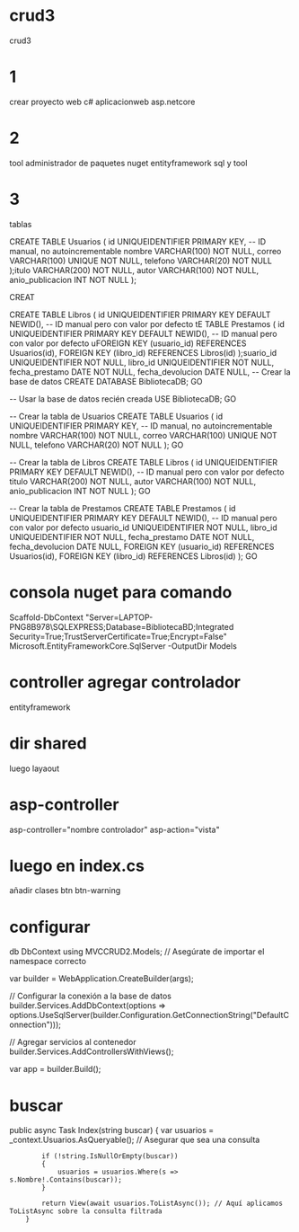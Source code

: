# crud3
 crud3
# 1 
crear proyecto web c#
aplicacionweb asp.netcore
# 2
tool
administrador de paquetes nuget
entityframework sql y tool
# 3
tablas

CREATE TABLE Usuarios (
    id UNIQUEIDENTIFIER PRIMARY KEY,  -- ID manual, no autoincrementable
    nombre VARCHAR(100) NOT NULL,
    correo VARCHAR(100) UNIQUE NOT NULL,
    telefono VARCHAR(20) NOT NULL
);itulo VARCHAR(200) NOT NULL,
    autor VARCHAR(100) NOT NULL,
    anio_publicacion INT NOT NULL
);

CREAT

CREATE TABLE Libros (
    id UNIQUEIDENTIFIER PRIMARY KEY DEFAULT NEWID(), -- ID manual pero con valor por defecto
    tE TABLE Prestamos (
    id UNIQUEIDENTIFIER PRIMARY KEY DEFAULT NEWID(),  -- ID manual pero con valor por defecto
    uFOREIGN KEY (usuario_id) REFERENCES Usuarios(id),
    FOREIGN KEY (libro_id) REFERENCES Libros(id)
);suario_id UNIQUEIDENTIFIER NOT NULL,
    libro_id UNIQUEIDENTIFIER NOT NULL,
    fecha_prestamo DATE NOT NULL,
    fecha_devolucion DATE NULL,
    -- Crear la base de datos
CREATE DATABASE BibliotecaDB;
GO

-- Usar la base de datos recién creada
USE BibliotecaDB;
GO

-- Crear la tabla de Usuarios
CREATE TABLE Usuarios (
    id UNIQUEIDENTIFIER PRIMARY KEY,  -- ID manual, no autoincrementable
    nombre VARCHAR(100) NOT NULL,
    correo VARCHAR(100) UNIQUE NOT NULL,
    telefono VARCHAR(20) NOT NULL
);
GO

-- Crear la tabla de Libros
CREATE TABLE Libros (
    id UNIQUEIDENTIFIER PRIMARY KEY DEFAULT NEWID(), -- ID manual pero con valor por defecto
    titulo VARCHAR(200) NOT NULL,
    autor VARCHAR(100) NOT NULL,
    anio_publicacion INT NOT NULL
);
GO

-- Crear la tabla de Prestamos
CREATE TABLE Prestamos (
    id UNIQUEIDENTIFIER PRIMARY KEY DEFAULT NEWID(),  -- ID manual pero con valor por defecto
    usuario_id UNIQUEIDENTIFIER NOT NULL,
    libro_id UNIQUEIDENTIFIER NOT NULL,
    fecha_prestamo DATE NOT NULL,
    fecha_devolucion DATE NULL,
    FOREIGN KEY (usuario_id) REFERENCES Usuarios(id),
    FOREIGN KEY (libro_id) REFERENCES Libros(id)
);
GO
# consola nuget para comando

Scaffold-DbContext "Server=LAPTOP-PNG8B978\SQLEXPRESS;Database=BibliotecaBD;Integrated Security=True;TrustServerCertificate=True;Encrypt=False" Microsoft.EntityFrameworkCore.SqlServer -OutputDir Models
# controller agregar controlador
entityframework

# dir shared 
luego layaout

# asp-controller

asp-controller="nombre controlador" asp-action="vista"

# luego en index.cs

añadir clases btn btn-warning

# configurar

db DbContext
using MVCCRUD2.Models; // Asegúrate de importar el namespace correcto

var builder = WebApplication.CreateBuilder(args);

// Configurar la conexión a la base de datos
builder.Services.AddDbContext<BibliotecaDbContext>(options =>
    options.UseSqlServer(builder.Configuration.GetConnectionString("DefaultConnection")));

// Agregar servicios al contenedor
builder.Services.AddControllersWithViews();

var app = builder.Build();

# buscar

public async Task<IActionResult> Index(string buscar)
        {
            var usuarios = _context.Usuarios.AsQueryable(); // Asegurar que sea una consulta

            if (!string.IsNullOrEmpty(buscar))
            {
                usuarios = usuarios.Where(s => s.Nombre!.Contains(buscar));
            }

            return View(await usuarios.ToListAsync()); // Aquí aplicamos ToListAsync sobre la consulta filtrada
        }

